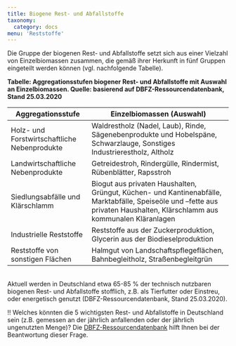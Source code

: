 ```yaml
---
title: Biogene Rest- und Abfallstoffe
taxonomy:
  category: docs
menu: 'Reststoffe'
---
```


Die Gruppe der biogenen Rest- und Abfallstoffe setzt sich aus einer Vielzahl von Einzelbiomassen zusammen, die gemäß ihrer Herkunft in fünf Gruppen eingeteilt werden können (vgl. nachfolgende Tabelle).

**Tabelle: Aggregationsstufen biogener Rest- und Abfallstoffe mit Auswahl an Einzelbiomassen. Quelle: basierend auf DBFZ-Ressourcendatenbank, Stand 25.03.2020**

| Aggregationsstufe | Einzelbiomassen (Auswahl) |
|-|-|
| Holz- und Forstwirtschaftliche Nebenprodukte | Waldrestholz (Nadel, Laub), Rinde, Sägenebenprodukte und Hobelspäne, Schwarzlauge, Sonstiges Industrierestholz, Altholz |
| Landwirtschaftliche Nebenprodukte | Getreidestroh, Rindergülle, Rindermist, Rübenblätter, Rapsstroh |
| Siedlungsabfälle und Klärschlamm | Biogut aus privaten Haushalten, Grüngut, Küchen- und Kantinenabfälle, Marktabfälle, Speiseöle und –fette aus privaten Haushalten, Klärschlamm aus kommunalen Kläranlagen |
| Industrielle Reststoffe | Reststoffe aus der Zuckerproduktion, Glycerin aus der Biodieselproduktion |
| Reststoffe von sonstigen Flächen | Halmgut von Landschaftspflegeflächen, Bahnbegleitholz, Straßenbegleitgrün |

<br>
Aktuell werden in Deutschland etwa 65-85 % der technisch nutzbaren biogenen Rest- und Abfallstoffe stofflich, z.B. als Tierfutter oder Einstreu, oder energetisch genutzt (DBFZ-Ressourcendatenbank, Stand 25.03.2020). 

!! Welches könnten die 5 wichtigsten Rest- und Abfallstoffe in Deutschland sein (z.B. gemessen an der jährlich anfallenden oder der jährlich ungenutzten Menge)? Die [DBFZ-Ressourcendatenbank](http://webapp.dbfz.de/resources) hilft Ihnen bei der Beantwortung dieser Frage.
